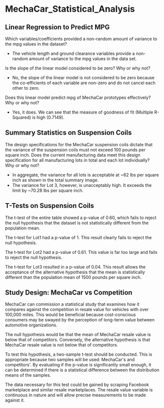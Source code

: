 # MechaCar_Statistical_Analysis

## Linear Regression to Predict MPG

Which variables/coefficients provided a non-random amount of variance to the mpg values in the dataset?
- The vehicle length and ground clearance variables provide a non-random amount of variance to the mpg values in the data set.

Is the slope of the linear model considered to be zero? Why or why not?
- No, the slope of the linear model is not considered to be zero because the co-efficients of each variable are non-zero and do not cancel each other to zero.

Does this linear model predict mpg of MechaCar prototypes effectively? Why or why not?
- Yes, it does. We can see that the measure of goodness of fit (Multiple R-Squared) is high (0.7149).

## Summary Statistics on Suspension Coils
The design specifications for the MechaCar suspension coils dictate that the variance of the suspension coils must not exceed 100 pounds per square inch. Does the current manufacturing data meet this design specification for all manufacturing lots in total and each lot individually? Why or why not?
- In aggregate, the variance for all lots is acceptable at ~62 lbs per square inch as shown in the total summary image.
- The variance for Lot 3, however, is unacceptably high. It exceeds the limit by ~70.28 lbs per square inch.

## T-Tests on Suspension Coils
The t-test of the entire table showed a p-value of 0.60, which fails to reject the null hypothesis that the dataset is not statistically different from the population mean.

The t-test for Lot1 had a p-value of 1. This result clearly fails to reject the null hypothesis.

The t-test for Lot2 had a p-value of 0.61. This value is far too large and fails to reject the null hypothesis.

The t-test for Lot3 resulted in a p-value of 0.04. This result allows the acceptance of the alternative hypothesis that the mean is statistically different than the population mean of 1500 pounds per square inch.

## Study Design: MechaCar vs Competition
MechaCar can commission a statistical study that examines how it compares against the competition in resale value for vehicles with over 100,000 miles. This would be beneficial because cost-conscious consumers may be swayed by the perception of long-term value between automotive organizations.

The null hypothesis would be that the mean of MechaCar resale value is below that of competitors. Conversely, the alternative hypothesis is that MechaCar resale value is not below that of competitors.

To test this hypothesis, a two-sample t-test should be conducted. This is appropriate because two samples will be used: MechaCar's and competitors'. By evaluating if the p-value is significantly small enough, it can be determined if there is a statistical difference between the distribution means of the samples.

The data necessary for this test could be gained by scraping Facebook marketplace and similar resale marketplaces. The resale value variable is continuous in nature and will allow precise measurements to be made against it.
